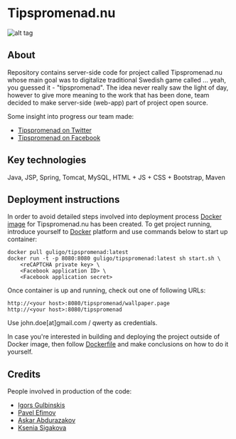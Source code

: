 # Tipspromenad.nu

![alt tag](https://raw.githubusercontent.com/guligo/docker-images/master/tipspromenad/tipspromenad.png)

## About

Repository contains server-side code for project called Tipspromenad.nu whose main goal was to digitalize traditional Swedish game called ... yeah, you guessed it - "tipspromenad". The idea never really saw the light of day, however to give more meaning to the work that has been done, team decided to make server-side (web-app) part of project open source.

Some insight into progress our team made:

+ [Tipspromenad on Twitter](http://www.twitter.com/tipspromenad)
+ [Tipspromenad on Facebook](http://www.facebook.com/tipspromenad)

## Key technologies

Java, JSP, Spring, Tomcat, MySQL, HTML + JS + CSS + Bootstrap, Maven

## Deployment instructions

In order to avoid detailed steps involved into deployment process [Docker image](https://registry.hub.docker.com/u/guligo/tipspromenad) for Tipspromenad.nu has been created. To get project running, introduce yourself to [Docker](https://www.docker.com) platform and use commands below to start up container:

```
docker pull guligo/tipspromenad:latest
docker run -t -p 8080:8080 guligo/tipspromenad:latest sh start.sh \
    <reCAPTCHA private key> \
    <Facebook application ID> \
    <Facebook application secret>
```

Once container is up and running, check out one of following URLs:

```
http://<your host>:8080/tipspromenad/wallpaper.page
http://<your host>:8080/tipspromenad
```

Use john.doe[at]gmail.com / qwerty as credentials.

In case you're interested in building and deploying the project outside of Docker image, then follow [Dockerfile](https://github.com/guligo/docker-images/blob/master/tipspromenad/Dockerfile) and make conclusions on how to do it yourself.

## Credits

People involved in production of the code:

+ [Igors Gulbinskis](https://www.linkedin.com/in/guligo)
+ [Pavel Efimov](https://www.linkedin.com/in/meetpavelefimov)
+ [Askar Abdurazakov](https://www.linkedin.com/pub/askar-abdurazakov/1b/580/b01)
+ [Ksenia Sigakova](https://www.linkedin.com/pub/ksenia-sigakova/46/214/196)
